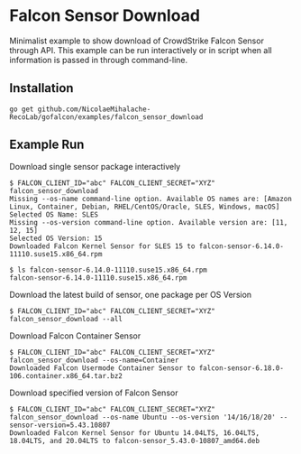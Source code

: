 # Falcon Sensor Download

Minimalist example to show download of CrowdStrike Falcon Sensor through API. This example can be run interactively or in script when all information is passed in through command-line.

## Installation

```
go get github.com/NicolaeMihalache-RecoLab/gofalcon/examples/falcon_sensor_download
```

## Example Run

Download single sensor package interactively
```
$ FALCON_CLIENT_ID="abc" FALCON_CLIENT_SECRET="XYZ" falcon_sensor_download
Missing --os-name command-line option. Available OS names are: [Amazon Linux, Container, Debian, RHEL/CentOS/Oracle, SLES, Windows, macOS]
Selected OS Name: SLES
Missing --os-version command-line option. Available version are: [11, 12, 15]
Selected OS Version: 15
Downloaded Falcon Kernel Sensor for SLES 15 to falcon-sensor-6.14.0-11110.suse15.x86_64.rpm

$ ls falcon-sensor-6.14.0-11110.suse15.x86_64.rpm
falcon-sensor-6.14.0-11110.suse15.x86_64.rpm
```

Download the latest build of sensor, one package per OS Version
```
$ FALCON_CLIENT_ID="abc" FALCON_CLIENT_SECRET="XYZ" falcon_sensor_download --all
```

Download Falcon Container Sensor
```
$ FALCON_CLIENT_ID="abc" FALCON_CLIENT_SECRET="XYZ" falcon_sensor_download --os-name=Container
Downloaded Falcon Usermode Container Sensor to falcon-sensor-6.18.0-106.container.x86_64.tar.bz2
```

Download specified version of Falcon Sensor
```
$ FALCON_CLIENT_ID="abc" FALCON_CLIENT_SECRET="XYZ" falcon_sensor_download --os-name Ubuntu --os-version '14/16/18/20' --sensor-version=5.43.10807
Downloaded Falcon Kernel Sensor for Ubuntu 14.04LTS, 16.04LTS, 18.04LTS, and 20.04LTS to falcon-sensor_5.43.0-10807_amd64.deb
```

